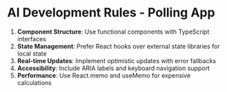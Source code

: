 # AI Development Rules - Polling App

1. **Component Structure**: Use functional components with TypeScript interfaces
2. **State Management**: Prefer React hooks over external state libraries for local state
3. **Real-time Updates**: Implement optimistic updates with error fallbacks
4. **Accessibility**: Include ARIA labels and keyboard navigation support
5. **Performance**: Use React.memo and useMemo for expensive calculations